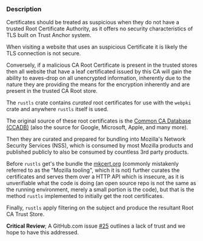 ### Description

Certificates should be treated as suspicious when they do not have a trusted Root Certificate Authority, as it offers no security characteristics of TLS built on Trust Anchor system.

When visiting a website that uses an suspicious Certificate it is likely the TLS connection is not secure.

Conversely, if a malicious CA Root Certificate is present in the trusted stores then all website that have a leaf certificated issued by this CA will gain the ability to eaves-drop on all unencrypted information, inherently due to the nature they are providing the means for the encryption inherently and are present in the trusted CA Root store.

The `rustls` crate contains _curated_ root certificates for use with the `webpki` crate and anywhere `rustls` itself is used.

The original source of these root certificates is the [Common CA Database (CCADB)](https://www.ccadb.org/) (also the source for Google, Microsoft, Apple, and many more).

Then they are curated and prepared for bundling into Mozilla's Network Security Services (NSS), which is consumed by most Mozilla products and published publicly to also be consumed by countless 3rd party products.

Before `rustls` get's the bundle the [mkcert.org](https://mkcert.org) (commonly mistakenly referred to as the "Mozilla tooling", which it is not) further curates the certificates and serves them over a HTTP API which is insecure, as it is unverifiable what the code is doing (an open source repo is not the same as the running environment, merely a small portion is the code), but that is the method `rustls` implemented to initially get the root certificates.

Finally, `rustls` apply filtering on the subject and produce the resultant Root CA Trust Store.

**Critical Review**;
A GitHub.com issue [#25](https://github.com/rustls/webpki-roots/issues/25) outlines a lack of trust and we hope to have this addressed.
